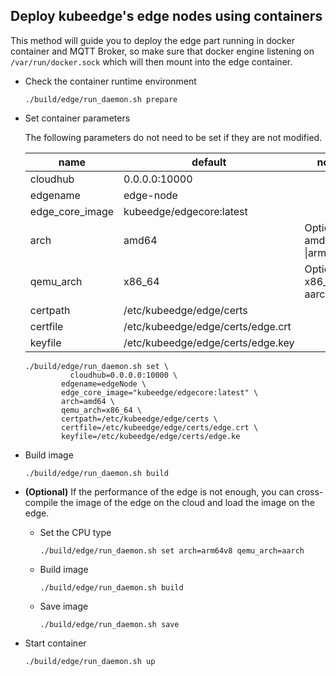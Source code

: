 ## Deploy kubeedge's edge nodes using containers

This method will guide you to deploy the edge part running in docker
container and MQTT Broker, so make sure that docker engine listening on
`/var/run/docker.sock` which will then mount into the edge container.

+ Check the container runtime environment
  ```
  ./build/edge/run_daemon.sh prepare
  ```

+ Set container parameters

  The following parameters do not need to be set if they are not modified.

  | name            | default                           | note                      |
  | --------------- | --------------------------------- | ------------------------- |
  | cloudhub        | 0.0.0.0:10000                     |                           |
  | edgename        | edge-node                         |                           |
  | edge_core_image | kubeedge/edgecore:latest          |                           |
  | arch            | amd64                             | Optional: amd64 \|arm64v8 |
  | qemu_arch       | x86_64                            | Optional: x86_64 \| aarch |
  | certpath        | /etc/kubeedge/edge/certs          |                           |
  | certfile        | /etc/kubeedge/edge/certs/edge.crt |                           |
  | keyfile         | /etc/kubeedge/edge/certs/edge.key |                           |

  ```shell
  ./build/edge/run_daemon.sh set \
  		    cloudhub=0.0.0.0:10000 \
          edgename=edgeNode \
          edge_core_image="kubeedge/edgecore:latest" \
          arch=amd64 \
          qemu_arch=x86_64 \
          certpath=/etc/kubeedge/edge/certs \
          certfile=/etc/kubeedge/edge/certs/edge.crt \
          keyfile=/etc/kubeedge/edge/certs/edge.ke
  ```

+ Build image

  ```
  ./build/edge/run_daemon.sh build
  ```

+ **(Optional)** If the performance of the edge is not enough, you can cross-compile the image of the edge on the cloud and load the image on the edge.

  - Set the CPU type

    ```
    ./build/edge/run_daemon.sh set arch=arm64v8 qemu_arch=aarch
    ```
  - Build image
    ```
    ./build/edge/run_daemon.sh build
    ```
  - Save image
    ```
    ./build/edge/run_daemon.sh save 
    ```

+ Start container
  ```
  ./build/edge/run_daemon.sh up
  ```
